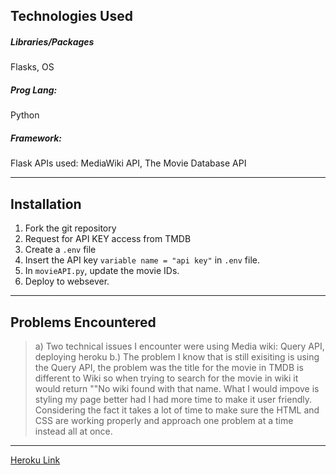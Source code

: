 ## Technologies Used

##### Libraries/Packages

Flasks, OS

##### Prog Lang:

Python

##### Framework:

Flask
APIs used: MediaWiki API, The Movie Database API

---

## Installation

1. Fork the git repository
2. Request for API KEY access from TMDB
3. Create a `.env` file
4. Insert the API key `variable name = "api key"` in `.env` file.
5. In `movieAPI.py`, update the movie IDs.
6. Deploy to websever.

---

## Problems Encountered

> a) Two technical issues I encounter were using Media wiki: Query API, deploying heroku
> b.) The problem I know that is still exisiting is using the Query API, the problem was the title for the movie in TMDB is different to Wiki so when trying to search for the movie in wiki it would return ""No wiki found with that name. What I would impove is styling my page better had I had more time to make it user friendly. Considering the fact it takes a lot of time to make sure the HTML and CSS are working properly and approach one problem at a time instead all at once.

---

[Heroku Link](https://quiet-hamlet-81639.herokuapp.com)
